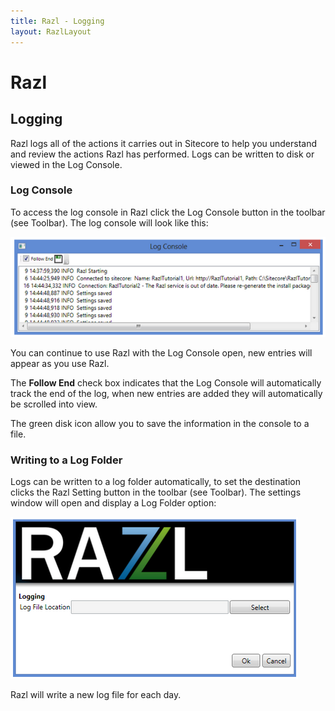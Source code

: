 ```yaml
---
title: Razl - Logging
layout: RazlLayout
---
```


# Razl

## Logging

Razl logs all of the actions it carries out in Sitecore to help you understand and review the actions Razl has performed. Logs can be written to disk or viewed in the Log Console.

### Log Console

To access the log console in Razl click the Log Console button in the toolbar (see Toolbar). The log console will look like this:

![](/Images/Razl/logging1.PNG)

You can continue to use Razl with the Log Console open, new entries will appear as you use Razl.

The **Follow End** check box indicates that the Log Console will automatically track the end of the log, when new entries are added they will automatically be scrolled into view.

The green disk icon allow you to save the information in the console to a file.

### Writing to a Log Folder

Logs can be written to a log folder automatically, to set the destination clicks the Razl Setting button in the toolbar (see Toolbar). The settings window will open and display a Log Folder option:

![](/Images/Razl/logging2.PNG)

Razl will write a new log file for each day.
